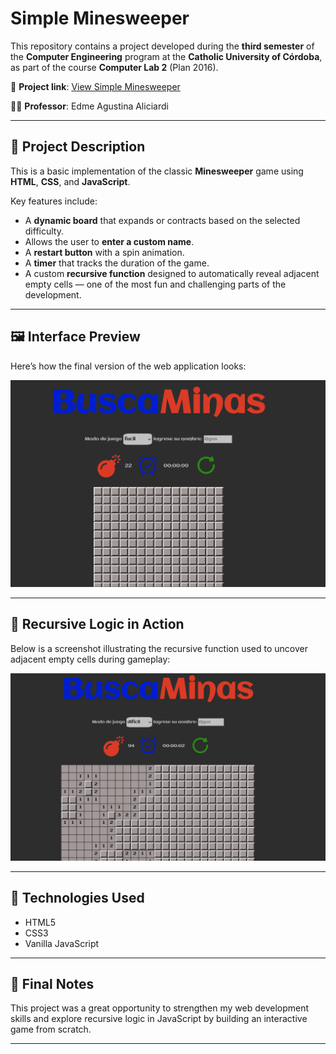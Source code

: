 # Simple Minesweeper

This repository contains a project developed during the **third semester** of the **Computer Engineering** program at the **Catholic University of Córdoba**, as part of the course **Computer Lab 2** (Plan 2016).

🔗 **Project link**: [View Simple Minesweeper](https://ucc-labcompu2-historico.github.io/proyecto2023-perez-velasquez/)

👩‍🏫 **Professor**: Edme Agustina Aliciardi

---

## 🧠 Project Description

This is a basic implementation of the classic **Minesweeper** game using **HTML**, **CSS**, and **JavaScript**.

Key features include:

- A **dynamic board** that expands or contracts based on the selected difficulty.
- Allows the user to **enter a custom name**.
- A **restart button** with a spin animation.
- A **timer** that tracks the duration of the game.
- A custom **recursive function** designed to automatically reveal adjacent empty cells — one of the most fun and challenging parts of the development.

---

## 🖼️ Interface Preview

Here’s how the final version of the web application looks:

![Final View](./Imagenes/VistaFinal.png)

---

## 🔁 Recursive Logic in Action

Below is a screenshot illustrating the recursive function used to uncover adjacent empty cells during gameplay:

![Recursive Function](./Imagenes/FuncionRecursiva.png)

---

## 📁 Technologies Used

- HTML5  
- CSS3  
- Vanilla JavaScript

---

## 💬 Final Notes

This project was a great opportunity to strengthen my web development skills and explore recursive logic in JavaScript by building an interactive game from scratch.

---

